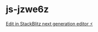# js-jzwe6z

[Edit in StackBlitz next generation editor ⚡️](https://stackblitz.com/~/github.com/GGiunashvili/js-jzwe6z)